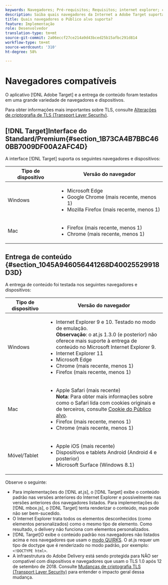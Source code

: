 ```yaml
---
keywords: Navegadores; Pré-requisitos; Requisitos; internet explorer; chrome; firefox; safari; android; surface
description: Saiba quais navegadores da Internet a Adobe Target suporta para sua interface e para o delivery de conteúdo.
title: Quais navegadores o Público alvo suporta?
feature: Implementação
role: Desenvolvedor
translation-type: tm+mt
source-git-commit: 2a06eccf27ce214a9d43bced25b15afbc291d814
workflow-type: tm+mt
source-wordcount: '310'
ht-degree: 58%

---
```



# Navegadores compatíveis

O aplicativo [!DNL Adobe Target] e a entrega de conteúdo foram testados em uma grande variedade de navegadores e dispositivos.

Para obter informações mais importantes sobre TLS, consulte [Alterações de criptografia de TLS (Transport Layer Security)](/help/c-implementing-target/c-considerations-before-you-implement-target/tls-transport-layer-security-encryption.md#concept_CC1001E9D3AE4BABAF90B8311B0A6451).

## [!DNL Target]Interface do Standard/Premium{#section_1B73CA4B7BBC460BB7009DF00A2AFC4D}

A interface [!DNL Target] suporta os seguintes navegadores e dispositivos:

| Tipo de dispositivo | Versão do navegador |
|--- |--- |
| Windows | <ul><li>Microsoft Edge</li><li>Google Chrome (mais recente, menos 1)</li><li>Mozilla Firefox (mais recente, menos 1)</li></ul> |
| Mac | <ul><li>Firefox (mais recente, menos 1)</li><li>Chrome (mais recente, menos 1)</li></ul> |

## Entrega de conteúdo {#section_1045A946056441268D40025529918D3D}

A entrega de conteúdo foi testada nos seguintes navegadores e dispositivos:

| Tipo de dispositivo | Versão do navegador |
|--- |--- |
| Windows | <ul><li>Internet Explorer 9 e 10. Testado no modo de emulação.<br>**Observação**: o at.js 1.3.0 (e posterior) não oferece mais suporte à entrega de conteúdo no Microsoft Internet Explorer 9.</li><li>Internet Explorer 11</li><li>Microsoft Edge</li><li>Chrome (mais recente, menos 1)</li><li>Firefox (mais recente, menos 1)</li></ul> |
| Mac | <ul><li>Apple Safari (mais recente)<br>**Nota**: Para obter mais informações sobre como o Safari lida com cookies originais e de terceiros, consulte [Cookie do Público alvo](/help/c-implementing-target/c-implementing-target-for-client-side-web/t-mbox-download/cookie-behavior.md).</li><li>Firefox (mais recente, menos 1)</li><li>Chrome (mais recente, menos 1)</li></ul> |
| Móvel/Tablet | <ul><li>Apple iOS (mais recente)</li><li>Dispositivos e tablets Android (Android 4 e posterior)</li><li>Microsoft Surface (Windows 8.1)</li></ul> |

Observe o seguinte:

* Para implementações do [!DNL at.js], o [!DNL Target] exibe o conteúdo padrão nas versões anteriores do Internet Explorer e possivelmente nas versões anteriores dos navegadores listados. Para implementações do [!DNL mbox.js], o [!DNL Target] tenta renderizar o conteúdo, mas pode não ser bem-sucedido.
* O Internet Explorer trata todos os elementos desconhecidos (como elementos personalizados) como o mesmo tipo de elemento. Como resultado, o delivery não funciona com elementos personalizados.
* [!DNL Target]O exibe o conteúdo padrão nos navegadores não listados acima e nos navegadores que usam o [modo QUIRKS](https://en.wikipedia.org/wiki/Quirks_mode). O at.js requer um tipo de doctype que é renderizado no modo padrão, por exemplo: `<!DOCTYPE html>`.
* A infraestrutura do Adobe Delivery está sendo protegida para NÃO ser compatível com dispositivos e navegadores que usam o TLS 1.0 após 12 de setembro de 2018. Consulte [Mudanças de criptografia TLS (Transport Layer Security)](/help/c-implementing-target/c-considerations-before-you-implement-target/tls-transport-layer-security-encryption.md#concept_CC1001E9D3AE4BABAF90B8311B0A6451) para entender o impacto geral dessa mudança.
